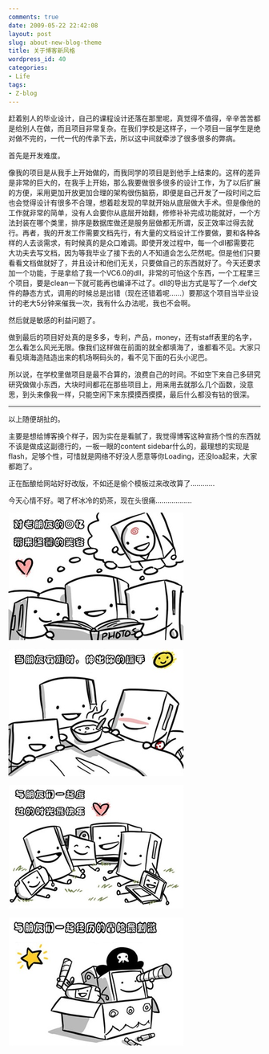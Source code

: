 ```yaml
---
comments: true
date: 2009-05-22 22:42:08
layout: post
slug: about-new-blog-theme
title: 关于博客新风格
wordpress_id: 40
categories:
- Life
tags:
- Z-blog
---
```


赶着别人的毕业设计，自己的课程设计还落在那里呢，真觉得不值得，辛辛苦苦都是给别人在做，而且项目非常复杂。在我们学校是这样子，一个项目一届学生是绝对做不完的，一代一代的传承下去，所以这中间就牵涉了很多很多的弊病。




首先是开发难度。




像我的项目是从我手上开始做的，而我同学的项目是到他手上结束的。这样的差异是非常的巨大的，在我手上开始，那么我要做很多很多的设计工作，为了以后扩展的方便，采用更加开放更加合理的架构很伤脑筋，即便是自己开发了一段时间之后也会觉得设计有很多不合理，想着趁发现的早就开始从底层做大手术。但是像他的工作就非常的简单，没有人会要你从底层开始翻，修修补补完成功能就好，一个方法封装在哪个类里，排序是数据库做还是服务层做都无所谓，反正效率过得去就行。再者，我的开发工作需要文档先行，有大量的文档设计工作要做，要和各种各样的人去谈需求，有时候真的是众口难调。即使开发过程中，每一个dll都需要花大功夫去写文档，因为等我毕业了接下去的人不知道会怎么茫然呢。但是他们只要看看文档做就好了，并且设计和他们无关，只要做自己的东西就好了。今天还要求加一个功能，于是拿给了我一个VC6.0的dll，非常的可怕这个东西，一个工程里三个项目，要是clean一下就可能再也编译不过了。dll的导出方式是写了一个.def文件的静态方式，调用的时候总是出错（现在还错着呢……）要那这个项目当毕业设计的老大5分钟来催我一次，我有什么办法呢，我也不会啊。




然后就是敏感的利益问题了。




做到最后的项目好处真的是多多，专利，产品，money，还有staff表里的名字，怎么看怎么风光无限。像我们这样做在前面的就全都填海了，谁都看不见。大家只看见填海造陆造出来的机场啊码头的，看不见下面的石头小泥巴。




所以说，在学校里做项目是最不合算的，浪费自己的时间。不如空下来自己多研究研究做做小东西，大块时间都花在那些项目上，用来用去就那么几个函数，没意思，到头来像我一样，只能空闲下来东摸摸西摸摸，最后什么都没有钻的很深。




* * *




以上随便胡扯的。




主要是想给博客换个样子，因为实在是看腻了，我觉得博客这种宣扬个性的东西就不该是做成这副德行的，一板一眼的content sidebar什么的，最理想的实现是flash，足够个性，可惜就是网络不好没人愿意等你Loading，还没loa起来，大家都跑了。




正在酝酿给网站好好改版，不如还是偷个模板过来改改算了…………




今天心情不好。喝了杯冰冷的奶茶，现在头很痛………………






![](/images/uploads/zb/090219051829937.jpg)




![](/images/uploads/zb/090219051831468.jpg)




![](/images/uploads/zb/090219051855984.jpg)




![](/images/uploads/zb/090219053103375.jpg)

